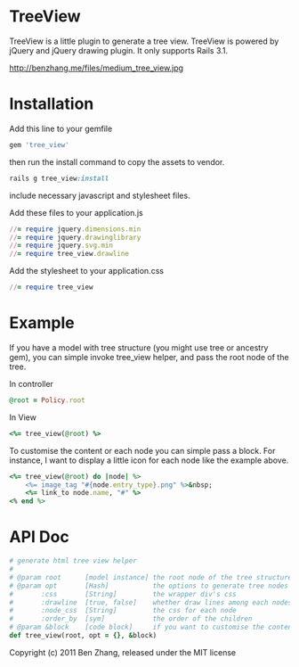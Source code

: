 TreeView
========

TreeView is a little plugin to generate a tree view. TreeView is powered by jQuery and jQuery drawing plugin. It only supports Rails 3.1.

http://benzhang.me/files/medium_tree_view.jpg


Installation
===========

Add this line to your gemfile

```ruby
gem 'tree_view'
```

then run the install command to copy the assets to vendor.

```ruby
rails g tree_view:install
```

include necessary javascript and stylesheet files.

Add these files to your application.js

```ruby
//= require jquery.dimensions.min
//= require jquery.drawinglibrary
//= require jquery.svg.min
//= require tree_view.drawline
```

Add the stylesheet to your application.css

```ruby
//= require tree_view
```
Example
=======

If you have a model with tree structure (you might use tree or ancestry gem), you can simple invoke tree_view helper, and pass the root node of the tree.

In controller

```ruby
@root = Policy.root
```

In View

```ruby
<%= tree_view(@root) %>
```

To customise the content or each node you can simple pass a block. For instance, I want to display a little icon for each node like the example above.

```ruby
<%= tree_view(@root) do |node| %>
	<%= image_tag "#{node.entry_type}.png" %>&nbsp;
	<%= link_to node.name, "#" %>
<% end %>
```

API Doc
=======

```ruby
# generate html tree view helper
#
# @param root      [model instance] the root node of the tree structure
# @param opt       [Hash]           the options to generate tree nodes
#       :css       [String]         the wrapper div's css
#       :drawline  [true, false]    whether draw lines among each nodes
#       :node_css  [String]         the css for each node
#       :order_by  [sym]            the order of the children
# @param &block    [code block]     if you want to customise the content of each tree node, just passing a code block
def tree_view(root, opt = {}, &block)
```

Copyright (c) 2011 Ben Zhang, released under the MIT license
